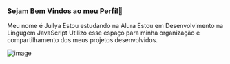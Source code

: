 ### Sejam Bem Vindos ao meu Perfil💙


Meu nome é Jullya 
Estou estudando na Alura
Estou em Desenvolvimento na Lingugem JavaScript
Utilizo esse espaço para minha organização e compartilhamento dos meus projetos desenvolvidos.

![image](https://github.com/user-attachments/assets/59354790-5294-46ee-a2a1-be77aec5ff84)
